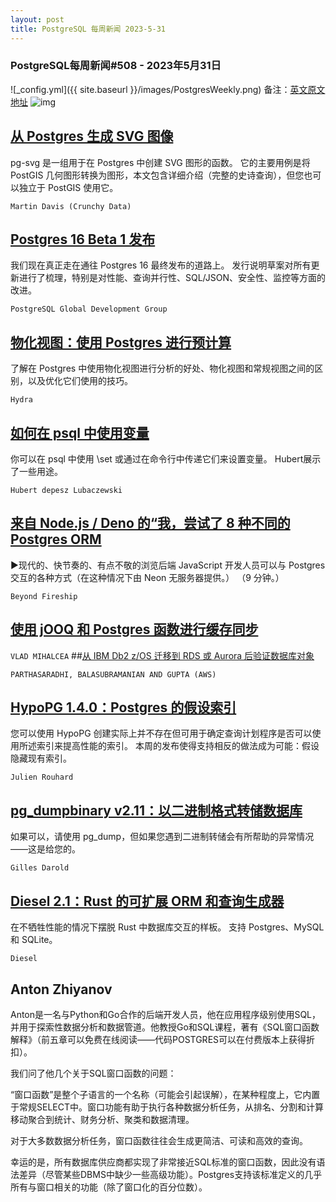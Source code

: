 ```yaml
---
layout: post
title: PostgreSQL 每周新闻 2023-5-31
---
```

### PostgreSQL每周新闻#508 - 2023年5月31日
![_config.yml]({{ site.baseurl }}/images/PostgresWeekly.png)
备注：[英文原文地址](https://postgresweekly.com/issues/508)
![img](https://res.cloudinary.com/cpress/image/upload/c_fill,g_auto,w_524,h_127/e_make_transparent/co_white,e_outline:9/bmhxbsirg1zkckgnwcor.png)
## [从 Postgres 生成 SVG 图像](https://postgresweekly.com/link/140317/web)
pg-svg 是一组用于在 Postgres 中创建 SVG 图形的函数。 它的主要用例是将 PostGIS 几何图形转换为图形，本文包含详细介绍（完整的史诗查询），但您也可以独立于 PostGIS 使用它。


`Martin Davis (Crunchy Data) `
## [Postgres 16 Beta 1 发布](https://postgresweekly.com/link/140320/web)
我们现在真正走在通往 Postgres 16 最终发布的道路上。 发行说明草案对所有更新进行了梳理，特别是对性能、查询并行性、SQL/JSON、安全性、监控等方面的改进。

`PostgreSQL Global Development Group `
## [物化视图：使用 Postgres 进行预计算](https://postgresweekly.com/link/140347/web)
了解在 Postgres 中使用物化视图进行分析的好处、物化视图和常规视图之间的区别，以及优化它们使用的技巧。


`Hydra `
## [如何在 psql 中使用变量](https://postgresweekly.com/link/140323/web)
你可以在 psql 中使用 \set 或通过在命令行中传递它们来设置变量。 Hubert展示了一些用途。


`Hubert depesz Lubaczewski `
## [来自 Node.js / Deno 的“我，尝试了 8 种不同的 Postgres ORM](https://postgresweekly.com/link/140330/web)
▶现代的、快节奏的、有点不敬的浏览后端 JavaScript 开发人员可以与 Postgres 交互的各种方式（在这种情况下由 Neon 无服务器提供。） （9 分钟。）


`Beyond Fireship `
## [使用 jOOQ 和 Postgres 函数进行缓存同步](https://postgresweekly.com/link/140332/web)

`VLAD MIHALCEA`
##[从 IBM Db2 z/OS 迁移到 RDS 或 Aurora 后验证数据库对象](https://postgresweekly.com/link/140333/web)

`PARTHASARADHI, BALASUBRAMANIAN AND GUPTA (AWS)`
## [HypoPG 1.4.0：Postgres 的假设索引](https://postgresweekly.com/link/140334/web)
您可以使用 HypoPG 创建实际上并不存在但可用于确定查询计划程序是否可以使用所述索引来提高性能的索引。 本周的发布使得支持相反的做法成为可能：假设隐藏现有索引。


`Julien Rouhard `
## [pg_dumpbinary v2.11：以二进制格式转储数据库](https://postgresweekly.com/link/140336/web)
如果可以，请使用 pg_dump，但如果您遇到二进制转储会有所帮助的异常情况——这是给您的。


`Gilles Darold `
## [Diesel 2.1：Rust 的可扩展 ORM 和查询生成器](https://postgresweekly.com/link/140339/web)
在不牺牲性能的情况下摆脱 Rust 中数据库交互的样板。 支持 Postgres、MySQL 和 SQLite。


`Diesel `


## Anton Zhiyanov
Anton是一名与Python和Go合作的后端开发人员，他在应用程序级别使用SQL，并用于探索性数据分析和数据管道。他教授Go和SQL课程，著有《SQL窗口函数解释》（前五章可以免费在线阅读——代码POSTGRES可以在付费版本上获得折扣）。


我们问了他几个关于SQL窗口函数的问题：


“窗口函数”是整个子语言的一个名称（可能会引起误解），在某种程度上，它内置于常规SELECT中。窗口功能有助于执行各种数据分析任务，从排名、分割和计算移动聚合到统计、财务分析、聚类和数据清理。


对于大多数数据分析任务，窗口函数往往会生成更简洁、可读和高效的查询。


幸运的是，所有数据库供应商都实现了非常接近SQL标准的窗口函数，因此没有语法差异（尽管某些DBMS中缺少一些高级功能）。Postgres支持该标准定义的几乎所有与窗口相关的功能（除了窗口化的百分位数）。



